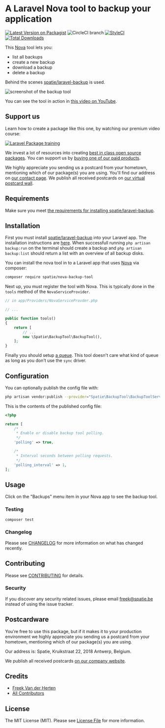 # A Laravel Nova tool to backup your application

[![Latest Version on Packagist](https://img.shields.io/packagist/v/spatie/nova-backup-tool.svg?style=flat-square)](https://packagist.org/packages/spatie/nova-backup-tool)
![CircleCI branch](https://img.shields.io/circleci/project/github/spatie/nova-backup-tool/master.svg?style=flat-square)
[![StyleCI](https://github.styleci.io/repos/143442765/shield?branch=master)](https://github.styleci.io/repos/143442765)
[![Total Downloads](https://img.shields.io/packagist/dt/spatie/nova-backup-tool.svg?style=flat-square)](https://packagist.org/packages/spatie/nova-backup-tool)

This [Nova](https://nova.laravel.com) tool lets you:
- list all backups
- create a new backup
- download a backup
- delete a backup

Behind the scenes [spatie/laravel-backup](https://docs.spatie.be/laravel-backup) is used.

![screenshot of the backup tool](https://spatie.github.io/nova-backup-tool/screenshot.png)

You can see the tool in action in [this video on YouTube](https://www.youtube.com/watch?v=9wSi2ByavX8).

## Support us

Learn how to create a package like this one, by watching our premium video course:

[![Laravel Package training](https://spatie.be/github/package-training.jpg)](https://laravelpackage.training)

We invest a lot of resources into creating [best in class open source packages](https://spatie.be/open-source). You can support us by [buying one of our paid products](https://spatie.be/open-source/support-us).

We highly appreciate you sending us a postcard from your hometown, mentioning which of our package(s) you are using. You'll find our address on [our contact page](https://spatie.be/about-us). We publish all received postcards on [our virtual postcard wall](https://spatie.be/open-source/postcards).

## Requirements

Make sure you meet [the requirements for installing spatie/laravel-backup](https://docs.spatie.be/laravel-backup/v6/requirements).

## Installation

First you must install [spatie/laravel-backup](https://docs.spatie.be/laravel-backup) into your Laravel app. The installation instructions are [here](https://docs.spatie.be/laravel-backup/v6/installation-and-setup). When successfull running `php artisan backup:run` on the terminal should create a backup and `php artisan backup:list` should return a list with an overview of all backup disks.

You can install the nova tool in to a Laravel app that uses [Nova](https://nova.laravel.com) via composer:

```bash
composer require spatie/nova-backup-tool
```

Next up, you must register the tool with Nova. This is typically done in the `tools` method of the `NovaServiceProvider`.

```php
// in app/Providers/NovaServiceProvder.php

// ...

public function tools()
{
    return [
        // ...
        new \Spatie\BackupTool\BackupTool(),
    ];
}
```

Finally you should setup [a queue](https://laravel.com/docs/master/queues). This tool doesn't care what kind of queue as long as you don't use the `sync` driver.

## Configuration

You can optionally publish the config file with:

```bash
php artisan vendor:publish --provider="Spatie\BackupTool\BackupToolServiceProvider" --tag="config"
```

This is the contents of the published config file:

```php
<?php

return [
    /*
     * Enable or disable backup tool polling.
     */
    'polling' => true,

    /*
     * Interval seconds between polling requests.
     */
    'polling_interval' => 1,
];
```

## Usage

Click on the "Backups" menu item in your Nova app to see the backup tool.

### Testing

``` bash
composer test
```

### Changelog

Please see [CHANGELOG](CHANGELOG.md) for more information on what has changed recently.

## Contributing

Please see [CONTRIBUTING](CONTRIBUTING.md) for details.

### Security

If you discover any security related issues, please email freek@spatie.be instead of using the issue tracker.

## Postcardware

You're free to use this package, but if it makes it to your production environment we highly appreciate you sending us a postcard from your hometown, mentioning which of our package(s) you are using.

Our address is: Spatie, Kruikstraat 22, 2018 Antwerp, Belgium.

We publish all received postcards [on our company website](https://spatie.be/en/opensource/postcards).

## Credits

- [Freek Van der Herten](https://github.com/freekmurze)
- [All Contributors](../../contributors)

## License

The MIT License (MIT). Please see [License File](LICENSE.md) for more information.
